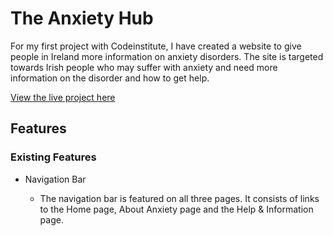 # The Anxiety Hub

For my first project with Codeinstitute, I have created a website to give people in Ireland more 
information on anxiety disorders. The site is targeted towards Irish people who may suffer
with anxiety and need more information on the disorder and how to get help.

<a href=" https://shaneduffy91.github.io/The-Anxiety-Hub/" aria-label="The live project">View the live project here</a>

## Features
### Existing Features

<ul> 
    <li>Navigation Bar</li>
        <ul>
        <li>The navigation bar is featured on all three pages. It consists of links to the Home page, About Anxiety page and the Help & Information page.</li>
        </ul>
</ul>
